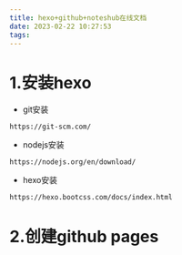 ```yaml
---
title: hexo+github+noteshub在线文档
date: 2023-02-22 10:27:53
tags:
---
```

# 1.安装hexo
- git安装
```
https://git-scm.com/
```
- nodejs安装
```
https://nodejs.org/en/download/
```
- hexo安装
```
https://hexo.bootcss.com/docs/index.html
```
# 2.创建github pages
